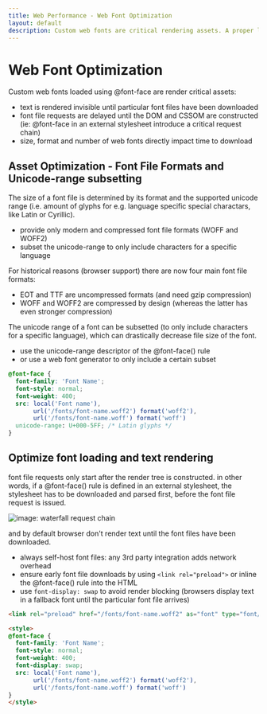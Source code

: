 ```yaml
---
title: Web Performance - Web Font Optimization
layout: default
description: Custom web fonts are critical rendering assets. A proper loading strategy and font file optimization can improve page load and rendering times.
---
```


# Web Font Optimization

Custom web fonts loaded using @font-face are render critical assets:

* text is rendered invisible until particular font files have been downloaded
* font file requests are delayed until the DOM and CSSOM are constructed (ie: @font-face in an external stylesheet introduce a critical request chain)
* size, format and number of web fonts directly impact time to download

## Asset Optimization - Font File Formats and Unicode-range subsetting

The size of a font file is determined by its format and the supported unicode range (i.e. amount of glyphs for e.g. language specific special charactars, like Latin or Cyrillic).

* provide only modern and compressed font file formats (WOFF and WOFF2) 
* subset the unicode-range to only include characters for a specific language

For historical reasons (browser support) there are now four main font file formats:

* EOT and TTF are uncompressed formats (and need gzip compression)
* WOFF and WOFF2 are compressed by design (whereas the latter has even stronger compression)

The unicode range of a font can be subsetted (to only include characters for a specific language), which can drastically decrease file size of the font.

* use the unicode-range descriptor of the @font-face() rule
* or use a web font generator to only include a certain subset

```css
@font-face {
  font-family: 'Font Name';
  font-style: normal;
  font-weight: 400;
  src: local('Font name'),
       url('/fonts/font-name.woff2') format('woff2'),
       url('/fonts/font-name.woff') format('woff')
  unicode-range: U+000-5FF; /* Latin glyphs */
}
```

## Optimize font loading and text rendering

font file requests only start after the render tree is constructed. in other words, if a @font-face() rule is defined in an external stylesheet, the stylesheet has to be downloaded and parsed first, before the font file request is issued.

![image: waterfall request chain]()

and by default browser don't render text until the font files have been downloaded.

* always self-host font files: any 3rd party integration adds network overhead
* ensure early font file downloads by using `<link rel="preload">` or inline the @font-face() rule into the HTML
* use `font-display: swap` to avoid render blocking (browsers display text in a fallback font until the particular font file arrives)


```html
<link rel="preload" href="/fonts/font-name.woff2" as="font" type="font/woff2" crossorigin>

<style>
@font-face {
  font-family: 'Font Name';
  font-style: normal;
  font-weight: 400;
  font-display: swap;
  src: local('Font name'),
       url('/fonts/font-name.woff2') format('woff2'),
       url('/fonts/font-name.woff') format('woff')
}
</style>
```